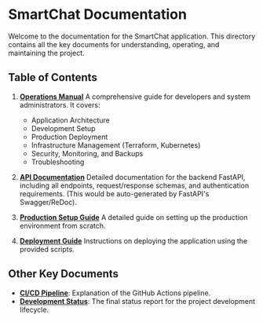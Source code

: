 # SmartChat Documentation

Welcome to the documentation for the SmartChat application. This directory contains all the key documents for understanding, operating, and maintaining the project.

## Table of Contents

1.  **[Operations Manual](./operations/manual.md)**
    A comprehensive guide for developers and system administrators. It covers:
    -   Application Architecture
    -   Development Setup
    -   Production Deployment
    -   Infrastructure Management (Terraform, Kubernetes)
    -   Security, Monitoring, and Backups
    -   Troubleshooting

2.  **[API Documentation](./api.md)**
    Detailed documentation for the backend FastAPI, including all endpoints, request/response schemas, and authentication requirements. (This would be auto-generated by FastAPI's Swagger/ReDoc).

3.  **[Production Setup Guide](./PRODUCTION_SETUP.md)**
    A detailed guide on setting up the production environment from scratch.

4.  **[Deployment Guide](./DEPLOYMENT.md)**
    Instructions on deploying the application using the provided scripts.

## Other Key Documents

-   **[CI/CD Pipeline](../.github/workflows/README.md)**: Explanation of the GitHub Actions pipeline.
-   **[Development Status](../DEVELOPMENT_STATUS.md)**: The final status report for the project development lifecycle. 